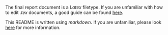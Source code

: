 The final report document is a _Latex_ filetype. If you are unfamiliar with how to edit _.tex_ documents, a good guide can be found [here](http://www.maths.tcd.ie/~dwilkins/LaTeXPrimer/).

This README is written using _markdown_. If you are unfamiliar, please look [here](http://daringfireball.net/projects/markdown/syntax) for more information.
